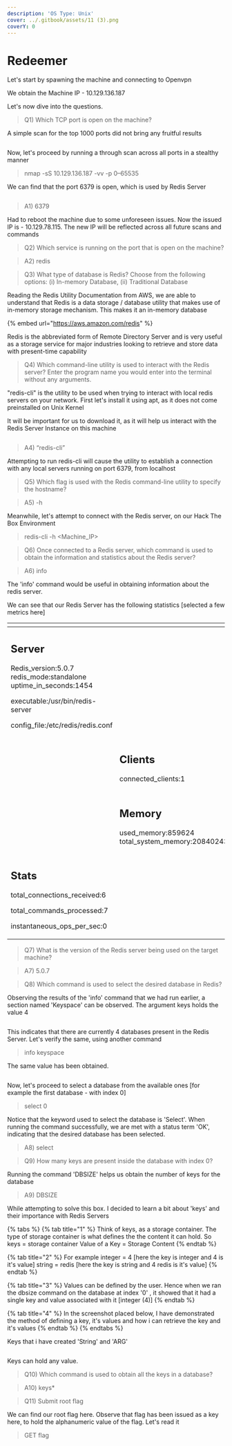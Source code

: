```yaml
---
description: 'OS Type: Unix'
cover: ../.gitbook/assets/11 (3).png
coverY: 0
---
```


# Redeemer

Let's start by spawning the machine and connecting to Openvpn

We obtain the Machine IP - 10.129.136.187

Let's now dive into the questions.

> Q1) Which TCP port is open on the machine?

A simple scan for the top 1000 ports did not bring any fruitful results

<figure><img src="../.gitbook/assets/Scan 1 - No results.png" alt=""><figcaption></figcaption></figure>

Now, let's proceed by running a through scan across all ports in a stealthy manner

> nmap -sS 10.129.136.187 -vv -p 0–65535

We can find that the port 6379 is open, which is used by Redis Server

<figure><img src="../.gitbook/assets/Scan 2 Results.png" alt=""><figcaption></figcaption></figure>

> A1) 6379

Had to reboot the machine due to some unforeseen issues. Now the issued IP is - 10.129.78.115. The new IP will be reflected across all future scans and commands

> Q2) Which service is running on the port that is open on the machine?

> A2) redis

> Q3) What type of database is Redis? Choose from the following options: (i) In-memory Database, (ii) Traditional Database

Reading the Redis Utility Documentation from AWS, we are able to understand that Redis is a data storage / database utility that makes use of in-memory storage mechanism. This makes it an in-memory database

{% embed url="https://aws.amazon.com/redis" %}

Redis is the abbreviated form of Remote Directory Server and is very useful as a storage service for major industries looking to retrieve and store data with present-time capability

> Q4) Which command-line utility is used to interact with the Redis server? Enter the program name you would enter into the terminal without any arguments.

&#x20;"redis-cli" is the utility to be used when trying to interact with local redis servers on your network. First let's install it using apt, as it does not come preinstalled on Unix Kernel

It will be important for us to download it, as it will help us interact with the Redis Server Instance on this machine

<figure><img src="../.gitbook/assets/4.png" alt=""><figcaption></figcaption></figure>

> A4) “redis-cli”

Attempting to run redis-cli will cause the utility to establish a connection with any local servers running on port 6379, from localhost

> Q5) Which flag is used with the Redis command-line utility to specify the hostname?

> A5) -h

Meanwhile, let's attempt to connect with the Redis server, on our Hack The Box Environment

> redis-cli -h \<Machine\_IP>

> Q6) Once connected to a Redis server, which command is used to obtain the information and statistics about the Redis server?

> A6) info

The 'info' command would be useful in obtaining information about the redis server.

We can see that our Redis Server has the following statistics \[selected a few metrics here]

<table data-view="cards"><thead><tr><th></th><th></th><th></th></tr></thead><tbody><tr><td><h2>Server</h2><p>Redis_version:5.0.7 redis_mode:standalone uptime_in_seconds:1454 </p><p></p><p>executable:/usr/bin/redis-server </p><p>config_file:/etc/redis/redis.conf</p></td><td></td><td></td></tr><tr><td></td><td><h2>Clients</h2><p>connected_clients:1</p></td><td></td></tr><tr><td></td><td><h2>Memory</h2><p>used_memory:859624 total_system_memory:2084024320</p></td><td></td></tr><tr><td><h2>Stats</h2><p>total_connections_received:6 </p><p></p><p>total_commands_processed:7 </p><p></p><p>instantaneous_ops_per_sec:0</p></td><td></td><td></td></tr></tbody></table>



> Q7) What is the version of the Redis server being used on the target machine?

> A7) 5.0.7

> Q8) Which command is used to select the desired database in Redis?

Observing the results of the 'info' command that we had run earlier, a section named 'Keyspace' can be observed. The argument keys holds the value 4

<figure><img src="../.gitbook/assets/8.png" alt=""><figcaption></figcaption></figure>

This indicates that there are currently 4 databases present in the Redis Server. Let's verify the same, using another command

> info keyspace

The same value has been obtained.

<figure><img src="../.gitbook/assets/8(1).png" alt=""><figcaption></figcaption></figure>

Now, let's proceed to select a database from the available ones \[for example the first database - with index 0]

> select 0

Notice that the keyword used to select the database is 'Select'. When running the command successfully, we are met with a status term 'OK', indicating that the desired database has been selected.

> A8) select

> Q9) How many keys are present inside the database with index 0?

Running the command 'DBSIZE' helps us obtain the number of keys for the database

> A9) DBSIZE

While attempting to solve this box. I decided to learn a bit about 'keys' and their importance with Redis Servers

{% tabs %}
{% tab title="1" %}
Think of keys, as a storage container. The type of storage container is what defines the the content it can hold. So keys = storage container Value of a Key = Storage Content
{% endtab %}

{% tab title="2" %}
For example integer = 4 \[here the key is integer and 4 is it's value] string = redis \[here the key is string and 4 redis is it's value]
{% endtab %}

{% tab title="3" %}
Values can be defined by the user. Hence when we ran the dbsize command on the database at index '0' , it showed that it had a single key and value associated with it \[integer (4)]
{% endtab %}

{% tab title="4" %}
In the screenshot placed below, I have demonstrated the method of defining a key, it's values and how i can retrieve the key and it's values
{% endtab %}
{% endtabs %}

Keys that i have created 'String' and 'ARG'

<figure><img src="../.gitbook/assets/9 (1).png" alt=""><figcaption></figcaption></figure>

Keys can hold any value.

> Q10) Which command is used to obtain all the keys in a database?

> A10) keys\*

> Q11) Submit root flag

We can find our root flag here. Observe that flag has been issued as a key here, to hold the alphanumeric value of the flag. Let's read it

> GET flag

<figure><img src="../.gitbook/assets/10 (1).png" alt=""><figcaption></figcaption></figure>
